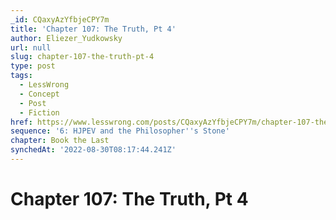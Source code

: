 ```yaml
---
_id: CQaxyAzYfbjeCPY7m
title: 'Chapter 107: The Truth, Pt 4'
author: Eliezer_Yudkowsky
url: null
slug: chapter-107-the-truth-pt-4
type: post
tags:
  - LessWrong
  - Concept
  - Post
  - Fiction
href: https://www.lesswrong.com/posts/CQaxyAzYfbjeCPY7m/chapter-107-the-truth-pt-4
sequence: '6: HJPEV and the Philosopher''s Stone'
chapter: Book the Last
synchedAt: '2022-08-30T08:17:44.241Z'
---
```

# Chapter 107: The Truth, Pt 4

